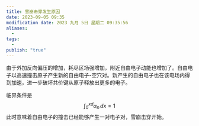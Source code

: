 ```yaml
---
title: 雪崩击穿发生原因
date: 2023-09-05 09:35
modification date: 2023 九月 5日 星期二 09:35:56
aliases:
  - 
tags:
  - 
publish: "true"
---
```


由于外加反向偏压的增加，耗尽区场强增加，附近自由电子动能也增加了。自由电子以高速撞击原子产生新的自由电子-空穴对。新产生的自由电子也在该电场内得到加速，进一步破坏共价键从原子释放出更多的电子。

临界条件是
$$
\int ^{xd}_{0}\alpha_{n} \, 	{d}x=1 
$$
此时意味着自由电子的撞击已经能够产生一对电子对，雪崩击穿开始。